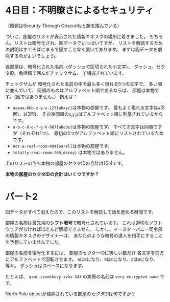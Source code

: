 # 4日目：不明瞭さによるセキュリティ

（原題はSecurity Through Obscurityと韻を踏んでいる）

ついに、部屋のリストが表示された情報キオスクの場所に着きました。
もちろん、リストは暗号化され、囮データでいっぱいですが、
リストを解読するための説明はすぐそばにまるで隠すことなく置いてあります。
まずは囮データを削除するのがよいでしょう。

各部屋は、暗号化された名前（ダッシュで区切られた小文字）、
ダッシュ、セクタID、角括弧で囲んだチェックサム、
で構成されています。

チェックサムが
暗号化された名前の中で最も多く現れる5つの文字で、
多い順に並んでいて、
同順のものはアルファベット順であるならば、
部屋は本物です。（囮ではありません。）
例えば：

- `aaaaa-bbb-z-y-x-123[abxyz]`は本物の部屋です。
最もよく現れる文字は`a`(5回)、`b`(3回)、
その後同順の`x`,`y`,`z`はアルファベット順に列挙されているからです。
- `a-b-c-d-e-f-g-h-987[abcde]`は本物の部屋です。
すべての文字は同順ですが（それぞれ1つ）、
最初の5つがアルファベット順にリストされているためです。
- `not-a-real-room-404[oarel]`は本物の部屋です。
- `totally-real-room-200[decoy]` は本物ではありません。

上のリストのうち本物の部屋のセクタIDの合計は1514です。

**本物の部屋のセクタIDの合計はいくつですか？**

# パート2

囮データがすべて消えたので、このリストを解読して話を進める時間です。

部屋の名前は最先端の**シフト暗号**で暗号化されています。
これは適切なソフトウェアがなければほとんど解読できません。
しかし、イースターバニー司令部の情報キオスクのデザイナーは、
あなたのような暗号の達人を相手にすることを予想していませんでした。

部屋の名前を復号化するには、
部屋のセクターIDに等しい数だけ
各文字を前方にアルファベットで回転させます。
`A`は`B`になり、`B`は`C`になり、`Z`は`A`になり、等々。
ダッシュはスペースになります。

たとえば、
`qzmt-zixmtkozy-ivhz-343`
の実際の名前は
`very encrypted name`
です。

North Pole objectが格納されている部屋の*セクタID*は何ですか？
